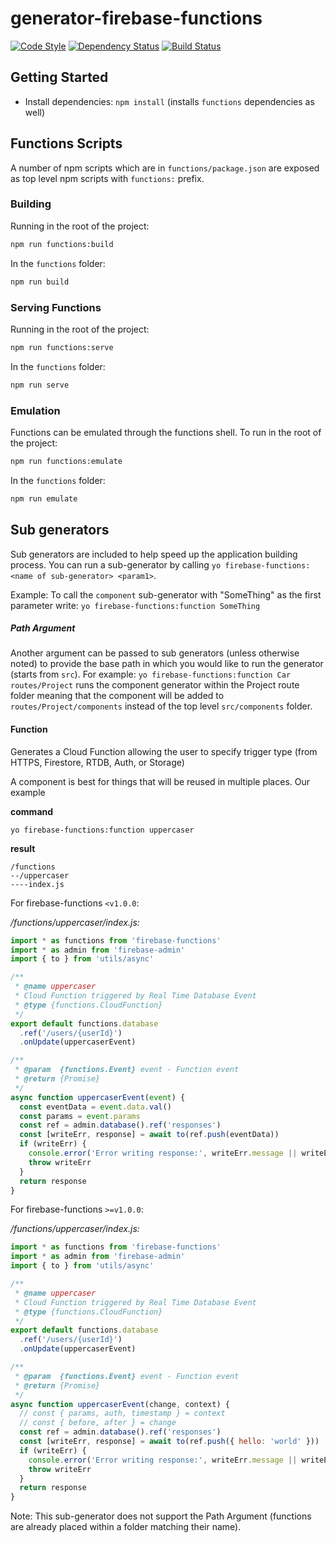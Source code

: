 # generator-firebase-functions

[![Code Style][code-style-image]][code-style-url]
[![Dependency Status][daviddm-image]][daviddm-url]
[![Build Status][travis-image]][travis-url]

## Getting Started

* Install dependencies: `npm install` (installs `functions` dependencies as well)

## Functions Scripts
A number of npm scripts which are in `functions/package.json` are exposed as top level npm scripts with `functions:` prefix.

### Building

Running in the root of the project:

```sh
npm run functions:build
```

In the `functions` folder:

```sh
npm run build
```

### Serving Functions

Running in the root of the project:

```sh
npm run functions:serve
```

In the `functions` folder:

```sh
npm run serve
```

### Emulation

Functions can be emulated through the functions shell. To run in the root of the project:

```sh
npm run functions:emulate
```

In the `functions` folder:

```sh
npm run emulate
```

## Sub generators

Sub generators are included to help speed up the application building process. You can run a sub-generator by calling `yo firebase-functions:<name of sub-generator> <param1>`.

Example: To call the `component` sub-generator with "SomeThing" as the first parameter write: `yo firebase-functions:function SomeThing`

##### Path Argument
Another argument can be passed to sub generators (unless otherwise noted) to provide the base path in which you would like to run the generator (starts from `src`). For example: `yo firebase-functions:function Car routes/Project` runs the component generator within the Project route folder meaning that the component will be added to `routes/Project/components` instead of the top level `src/components` folder.

#### Function

Generates a Cloud Function allowing the user to specify trigger type (from HTTPS, Firestore, RTDB, Auth, or Storage)

A component is best for things that will be reused in multiple places. Our example

**command**

`yo firebase-functions:function uppercaser`

**result**

```
/functions
--/uppercaser
----index.js
```

For firebase-functions `<v1.0.0`:

*/functions/uppercaser/index.js:*

```js
import * as functions from 'firebase-functions'
import * as admin from 'firebase-admin'
import { to } from 'utils/async'

/**
 * @name uppercaser
 * Cloud Function triggered by Real Time Database Event
 * @type {functions.CloudFunction}
 */
export default functions.database
  .ref('/users/{userId}')
  .onUpdate(uppercaserEvent)

/**
 * @param  {functions.Event} event - Function event
 * @return {Promise}
 */
async function uppercaserEvent(event) {
  const eventData = event.data.val()
  const params = event.params
  const ref = admin.database().ref('responses')
  const [writeErr, response] = await to(ref.push(eventData))
  if (writeErr) {
    console.error('Error writing response:', writeErr.message || writeErr)
    throw writeErr
  }
  return response
}
```

For firebase-functions `>=v1.0.0`:

*/functions/uppercaser/index.js:*

```js
import * as functions from 'firebase-functions'
import * as admin from 'firebase-admin'
import { to } from 'utils/async'

/**
 * @name uppercaser
 * Cloud Function triggered by Real Time Database Event
 * @type {functions.CloudFunction}
 */
export default functions.database
  .ref('/users/{userId}')
  .onUpdate(uppercaserEvent)

/**
 * @param  {functions.Event} event - Function event
 * @return {Promise}
 */
async function uppercaserEvent(change, context) {
  // const { params, auth, timestamp } = context
  // const { before, after } = change
  const ref = admin.database().ref('responses')
  const [writeErr, response] = await to(ref.push({ hello: 'world' }))
  if (writeErr) {
    console.error('Error writing response:', writeErr.message || writeErr)
    throw writeErr
  }
  return response
}
```

Note: This sub-generator does not support the Path Argument (functions are already placed within a folder matching their name).


[travis-image]: https://img.shields.io/travis/generator-firebase-functions/generator-firebase-functions/master.svg?style=flat-square
[travis-url]: https://travis-ci.org/generator-firebase-functions/generator-firebase-functions
[daviddm-image]: https://img.shields.io/david/generator-firebase-functions/generator-firebase-functions.svg?style=flat-square
[daviddm-url]: https://david-dm.org/generator-firebase-functions/generator-firebase-functions
[code-style-image]: https://img.shields.io/badge/code%20style-airbnb-blue.svg?style=flat-square
[code-style-url]: https://github.com/airbnb/javascript
